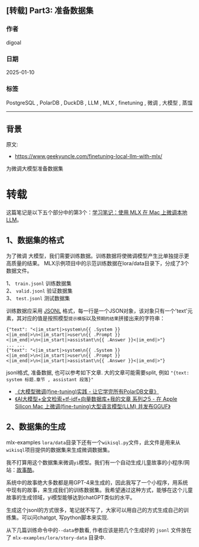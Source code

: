 ## [转载] Part3: 准备数据集  
                                                                                                
### 作者                                                                    
digoal                                                                    
                                                                           
### 日期                                                                         
2025-01-10                                                          
                                                                        
### 标签                                                                      
PostgreSQL , PolarDB , DuckDB , LLM , MLX , finetuning , 微调 , 大模型 , 蒸馏     
                                                                                               
----                                                                        
                                                                                      
## 背景    
原文:   
- https://www.geekyuncle.com/finetuning-local-llm-with-mlx/  
  
为微调大模型准备数据集  
  
# 转载  
  
这篇笔记是以下五个部分中的第3个：[学习笔记：使用 MLX 在 Mac 上微调本地 LLM](../202501/20250110_01.md)。  
  
## 1、数据集的格式  
为了微调 大模型，我们需要训练数据。训练数据将使微调模型产生比单独提示更高质量的结果。 MLX示例项目中的示范训练数据在lora/data目录下，分成了3个数据文件。  
  
1、 `train.jsonl` 训练数据集  
2、 `valid.jsonl` 验证数据集  
3、 `test.jsonl` 测试数据集  
  
训练数据应采用 [JSONL](https://jsonlines.org/) 格式，每一行是一个JSON对象，该对象只有一个'text'元素，其对应的值是按照模型`提示模版`以及`预期的结果`拼接出来的字符串：  
```  
{"text": "<|im_start|>system\n{{ .System }}<|im_end|>\n<|im_start|>user\n{{ .Prompt }}<|im_end|>\n<|im_start|>assistant\n{{ .Answer }}<|im_end|>"}  
... ...   
{"text": "<|im_start|>system\n{{ .System }}<|im_end|>\n<|im_start|>user\n{{ .Prompt }}<|im_end|>\n<|im_start|>assistant\n{{ .Answer }}<|im_end|>"}  
```  
  
jsonl格式, 准备数据, 也可以参考如下文章. 大的文章可能需要split, 例如 `"{text: system 标题.章节 , assistant 段落}"`    
- [《大模型微调(fine-tuning)实践 - 让它学完所有PolarDB文章》](../202501/20250108_01.md)    
- [《AI大模型+全文检索+tf-idf+向量数据库+我的文章 系列之5 - 在 Apple Silicon Mac 上微调(fine-tuning)大型语言模型(LLM) 并发布GGUF》](../202407/20240724_01.md)      
  
## 2、数据集的生成  
mlx-examples `lora/data`目录下还有一个`wikisql.py`文件，此文件是用来从`wikisql`项目提供的数据集来生成微调数据集。  
  
我不打算用这个数据集来微调`yi`模型。我们有一个自动生成儿童故事的小程序/网站：[故事酷](https://www.mystory.cool/)。  
  
系统中的故事绝大多数都是用GPT-4来生成的，因此我写了一个小程序，用系统中现有的故事，来生成我们的训练数据集。我希望通过这种方式，能够在这个儿童故事的生成领域，yi模型能够达到chatGPT类似的水平。  
  
生成这个jsonl的方式很多，笔记就不写了，大家可以用自己的方式生成自己的训练集。可以问chatgpt, 写python脚本来实现.    
  
从下几篇训练命令中的`--data`参数看, 作者应该是把几个生成好的 `jsonl` 文件放在了 `mlx-examples/lora/story-data` 目录中.     
  
  
